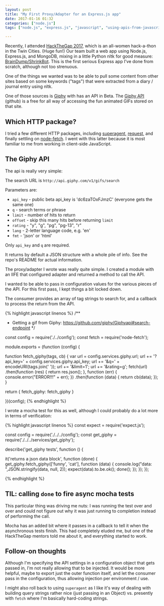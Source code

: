 ```yaml
---
layout: post
title: "My First Proxy/Adapter for an Express.js app"
date: 2017-01-16 01:32
categories: ["node.js"]
tags: ["node.js", "express.js", "javascript", "using-apis-from-javascript"]

---
```


Recently, I attended [HackTheGap 2017](https://hackthegap.com), which
is an all-women hack-a-thon in the Twin Cities. (Huge fun!) Our team
built a web app using Node.js, Express.js, and MongoDB, mixing in a
little Python nltk for good
measure:
[BrainDump/ShrinkBot](https://github.com/BrainDumpShrinkBot/brain_dump_shrink_bot).
This is the first serious Express app I've done from scratch, although
not too strenuous.

One of the things we wanted was to be able to pull
some content from other sites based on some keywords ("tags") that
were extracted from a diary / journal entry using nltk.

One of those sources is [Giphy](https://giphy.com) with has an API in
Beta. The [Giphy API](https://github.com/Giphy/GiphyAPI) (github) is a
free for all way of accessing the fun animated GIFs stored on that
site.

## Which HTTP package?

I tried a few different HTTP packages,
including [superagent], [request], and finally settling on
[node-fetch]. I went with this latter because it is most familiar to
me from working in client-side JavaScript.

[superagent]: https://www.npmjs.com/package/superagent
[request]: https://www.npmjs.com/package/request
[node-fetch]: https://www.npmjs.com/package/node-fetch

## The Giphy API

The api is really very simple:

The search URL is `http://api.giphy.com/v1/gifs/search`

Parameters are:

- `api_key` - public beta api_key is 'dc6zaTOxFJmzC' (everyone gets
  the same one)
- `q` - search terms or phrase
- `limit` - number of hits to return
- `offset` - skip this many hits before returning `limit`
- `rating` - "y", "g", "pg", "pg-13", "r"
- `lang` - 2-letter language code, e.g. 'en'
- `fmt` - 'json' or 'html'

Only `api_key` and `q` are required.

It returns by default a JSON structure with a whole pile of info. See
the repo's README for actual information.

The proxy/adapter I wrote was really quite simple. I created a module
with an IIFE that configured adapter and returned a method to call the
API.

I wanted to be able to pass in configuration values for the various
pieces of the API. For this first pass, I kept things a bit locked
down.

The consumer provides an array of tag strings to search for, and a
callback to process the return from the API.

{% highlight javascript linenos %}
/**
 * Getting a gif from Giphy: https://github.com/giphy/Giphyapi#search-endpoint
 */

const config = require('./../config');
const fetch = require('node-fetch');

module.exports = (function (config) {

  function fetch_giphy(tags, cb) {
    var url = config.services.giphy.url;
    url += '?api_key=' + config.services.giphy.api_key;
    url += '&q=' + encodeURI(tags.join(' '));
    url += '&limit=1';
    url += '&rating=g';
    fetch(url)
      .then(function (res) {
          return res.json();
        },
        function (err) {
          console.error("ERROR!!!" + err);
        })
      .then(function (data) {
        return cb(data);
      });
  }

  return {
    fetch_giphy: fetch_giphy
  }

})(config);
{% endhighlight %}

I wrote a mocha test for this as well, although I could probably do a
lot more in terms of verification:


{% highlight javascript linenos %}
const expect = require('expect.js');

const config = require('./../../config');
const get_giphy = require('./../../services/get_giphy');

describe('get_giphy tests', function () {

  it('returns a json data block', function (done) {
    get_giphy.fetch_giphy(['funny', 'cat'], function (data) {
      console.log("data: ",JSON.stringify(data, null, 2));
      expect(data).to.be.ok();
      done();
    });
  });
});

{% endhighlight %}

## TIL: calling `done` to fire async mocha tests

This particular thing was driving me nuts: I was running the test over
and over and could not figure out why it was just running to
completion instead of performing the call.

Mocha has an added bit where it passes in a callback to tell it when
the asynchronous tests finish. This had completely eluded me, but one
of the HackTheGap mentors told me about it, and everything started to
work.


## Follow-on thoughts

Although I'm specifying the API settings in a configuration object
that gets passed in, I'm not really allowing that to be injected. It
would be more helpful, maybe to export just the outer function itself,
and let the consumer pass in the configuration, thus allowing
injection per environment / use.

I might also roll back to using `superagent` as I like it's way of
dealing with building query strings rather nice (just passing in an
Object) vs. presently with `fetch` where I'm basically hard-coding
strings.
